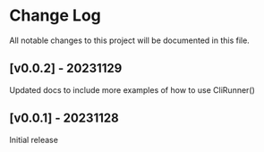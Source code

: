 # Change Log

All notable changes to this project will be documented in this file.

## [v0.0.2] - 20231129

Updated docs to include more examples of how to use CliRunner()

## [v0.0.1] - 20231128

Initial release
